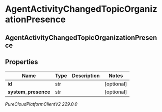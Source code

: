 # AgentActivityChangedTopicOrganizationPresence

## AgentActivityChangedTopicOrganizationPresence

## Properties

|Name | Type | Description | Notes|
|------------ | ------------- | ------------- | -------------|
| **id** | str |  | [optional] |
| **system_presence** | str |  | [optional] |



_PureCloudPlatformClientV2 229.0.0_
